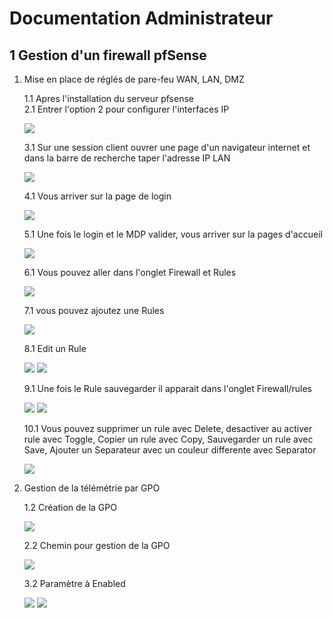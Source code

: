 # Documentation Administrateur 


## 1 Gestion d'un firewall pfSense

1. Mise en place de réglés de pare-feu WAN, LAN, DMZ

    1.1  Apres l'installation du serveur pfsense \
    2.1 Entrer l'option 2 pour configurer l'interfaces IP

    ![](../Ressources/S04/Pfsenseserveur.png)

    3.1 Sur une session client ouvrer une page d'un navigateur internet et dans la barre de recherche taper l'adresse IP LAN

    ![](../Ressources/S04/Pfsensedansfirefox.png)

    4.1 Vous arriver sur la page de login 

    ![](../Ressources/S04/Pfsenseecrandelogin.png)

    5.1 Une fois le login et le MDP valider, vous arriver sur la pages d'accueil

    ![](../Ressources/S04/Pfsensepagesd'accueil.png)

    6.1 Vous pouvez aller dans l'onglet Firewall et Rules

    ![](../Ressources/S04/Pfsenserules.png)

    7.1 vous pouvez ajoutez une Rules

    ![](../Ressources/S04/pfsenseaddrule.png)

    8.1 Edit un Rule

    ![](../Ressources/S04/Pfsenseeditrule1.png)
    ![](../Ressources/S04/Pfsenseeditrule2.png)

    9.1 Une fois le Rule sauvegarder il apparait dans l'onglet Firewall/rules
    
    ![](../Ressources/S04/RéglesPfsenseLAN.png)
    ![](../Ressources/S04/RéglesPfsenseLAN.png)

    10.1 Vous pouvez supprimer un rule avec Delete, desactiver au activer rule avec Toggle, Copier un rule avec Copy, Sauvegarder un rule avec Save, Ajouter un Separateur avec un couleur differente avec Separator
    
    ![](../Ressources/S04/Pfsensebarredetache.png)

 2. Gestion de la télémétrie par GPO 

    1.2 Création de la GPO

    ![](../Ressources/S04/ArboressenceGPOtelemetry.png)

    2.2 Chemin pour gestion de la GPO

    ![](../Ressources/S04/CheminGPOtelemetry.png)

    3.2 Paramètre à Enabled

    ![](../Ressources/S04/GPO%20T%C3%A9lemetry.png)
    ![](../Ressources/S04/GPO%20t%C3%A9lemetry%202.png)



